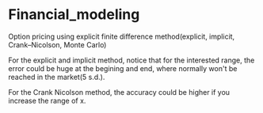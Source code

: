 # Financial_modeling
Option pricing using explicit finite difference method(explicit, implicit, Crank–Nicolson, Monte Carlo)

For the explicit and implicit method, notice that for the interested range, the error could be huge at the begining and end, where normally won't be reached in the market(5 s.d.).

For the Crank Nicolson method, the accuracy could be higher if you increase the range of x.
